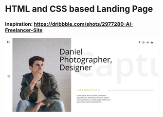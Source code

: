 # HTML and CSS based Landing Page

### Inspiration: https://dribbble.com/shots/2977280-AI-Freelancer-Site

![](screenshot.PNG)
